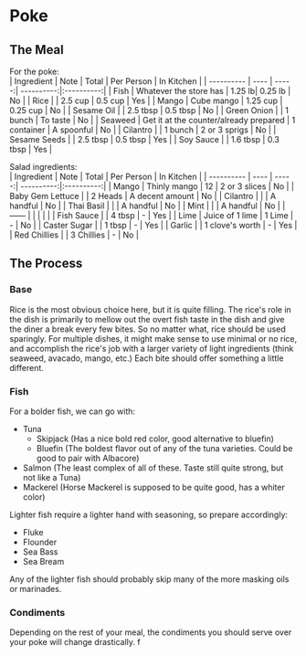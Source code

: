 # Poke

## The Meal

For the poke:  
| Ingredient | Note | Total | Per Person | In Kitchen |
| ---------- | ---- | -----:| ----------:|:----------:|
| Fish | Whatever the store has | 1.25 lb| 0.25 lb | No |
| Rice | | 2.5 cup | 0.5 cup | Yes | 
| Mango | Cube mango | 1.25 cup | 0.25 cup | No |
| Sesame Oil | | 2.5 tbsp | 0.5 tbsp | No |
| Green Onion | | 1 bunch | To taste | No |
| Seaweed | Get it at the counter/already prepared | 1 container | A spoonful | No |
| Cilantro | | 1 bunch | 2 or 3 sprigs | No |
| Sesame Seeds | | 2.5 tbsp | 0.5 tbsp | Yes |
| Soy Sauce | | 1.6 tbsp | 0.3 tbsp | Yes |

Salad ingredients:  
| Ingredient | Note | Total | Per Person | In Kitchen |
| ---------- | ---- | -----:| ----------:|:----------:|
| Mango | Thinly mango | 12 | 2 or 3 slices | No |
| Baby Gem Lettuce | | 2 Heads | A decent amount | No |
| Cilantro | | | A handful | No |
| Thai Basil | | | A handful | No |
| Mint | | | A handful | No |
| —— | | | | |
| Fish Sauce | | 4 tbsp | - | Yes |
| Lime | Juice of 1 lime | 1 Lime | - | No |
| Caster Sugar | | 1 tbsp | - | Yes |
| Garlic | | 1 clove's worth | - | Yes |
| Red Chillies | | 3 Chillies | - | No |

## The Process

### Base

Rice is the most obvious choice here, but it is quite filling. The rice's role in the dish is primarily to mellow out the overt fish taste in the dish and give the diner a break every few bites. So no matter what, rice should be used sparingly. For multiple dishes, it might make sense to use minimal or no rice, and accomplish the rice's job with a larger variety of light ingredients (think seaweed, avacado, mango, etc.) Each bite should offer something a little different. 

### Fish

For a bolder fish, we can go with:
- Tuna
    - Skipjack (Has a nice bold red color, good alternative to bluefin) 
    - Bluefin (The boldest flavor out of any of the tuna varieties. Could be good to pair with Albacore)
- Salmon (The least complex of all of these. Taste still quite strong, but not like a Tuna)
- Mackerel (Horse Mackerel is supposed to be quite good, has a whiter color)

Lighter fish require a lighter hand with seasoning, so prepare accordingly:
- Fluke
- Flounder
- Sea Bass
- Sea Bream

Any of the lighter fish should probably skip many of the more masking oils or marinades. 

### Condiments

Depending on the rest of your meal, the condiments you should serve over your poke will change drastically. f
